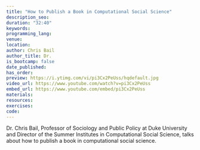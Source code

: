 ```yaml
---
title: "How to Publish a Book in Computational Social Science"
description_seo:
duration: "32:40"
keywords:
programming_lang:
venue:
location:
author: Chris Bail
author_title: Dr.
is_bootcamp: false
date_published: 
has_order:
preview: https://i.ytimg.com/vi/pi3Cx2PeUss/hqdefault.jpg
video_url: https://www.youtube.com/watch?v=pi3Cx2PeUss
embed_url: https://www.youtube.com/embed/pi3Cx2PeUss
materials:
resources:
exercises:
code:
---
```


Dr. Chris Bail, Professor of Sociology and Public Policy at Duke University and Director of the Summer Institutes in Computational Social Science, talks about how to publish a book in computational social science.